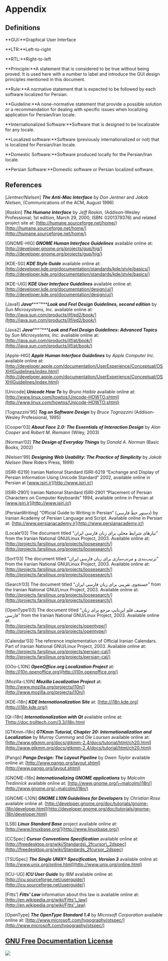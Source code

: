 
Appendix
========


Definitions
-----------

**GUI:**Graphical User Interface

**LTR:**Left-to-right

**RTL:**Right-to-left

**Principle:**A statement that is considered to be true without being proved. It is used here with a number to label and introduce the GUI design principles mentioned in this document.

**Rule:**A normative statement that is expected to be followed by each software localized for Persian.

**Guideline:**A none-normative statement that provide a possible solution or a recommendation for dealing with specific issues when localizing application for Persian/Iran locale.

**Internationalized Software:**Software that is designed to be localizable for any locale.

**Localized software:**Software (previously internationalized or not) that is localized for Persian/Iran locale.

**Domestic Software:**Software produced locally for the Persian/Iran locale.

**Persian Software:**Domestic software or Persian localized software.

References
----------

[*Jentner/Nielsen*] ***The Anti-Mac Interface*** by *Don Jentner* and *Jakob Nielsen*, (Communications of the ACM, August 1996)

[*Raskin*] ***The Humane Interface*** by *Jeff Raskin*, (Addison-Wesley Professional; 1st edition, March 29, 2000, ISBN: 0201379376) and related project site at: [http://humane.sourceforge.net/home/)[http://humane.sourceforge.net/home/](http://humane.sourceforge.net/home/)

[GNOME-HIG] ***GNOME Human Interface Guidelines*** available online at: [http://developer.gnome.org/projects/gup/hig/](http://developer.gnome.org/projects/gup/hig/)

[KDE-SG] ***KDE Style Guide*** available online at: [http://developer.kde.org/documentation/standards/kde/style/basics/](http://developer.kde.org/documentation/standards/kde/style/basics/)

[KDE-UIG] ***KDE User Interface Guidelines*** available online at: [http://developer.kde.org/documentation/design/ui/](http://developer.kde.org/documentation/design/ui/)

[Java1] ***Java******™******Look and Feel Design Guidelines, second edition*** by *Sun Microsystems, Inc*. available online at: [http://java.sun.com/products/jlf/ed2/book/](http://java.sun.com/products/jlf/ed2/book/)

[Java2] ***Java******™******Look and Feel Design Guidelines: Advanced Topics*** by *Sun Microsystems, Inc.* available online at: [http://java.sun.com/products/jlf/at/book/](http://java.sun.com/products/jlf/at/book/)

[Apple-HIG] ***Apple Human Interface Guidelines*** by *Apple Computer Inc.* available online at: [http://developer.apple.com/documentation/UserExperience/Conceptual/OSXHIGuidelines/index.html](http://developer.apple.com/documentation/UserExperience/Conceptual/OSXHIGuidelines/index.html)

[Unicode] ***Unicode How To*** by *Bruno Haible* available online at: [http://www.linux.com/howtos/Unicode-HOWTO.shtml](http://www.linux.com/howtos/Unicode-HOWTO.shtml)

[Tognazzini’95] ***Tog on Software Design*** by *Bruce Tognazzini* (Addison-Wesley Professional, 1995)

[Cooper’03] ***About Face 2.0: The Essentials of Interaction Design*** by *Alan Cooper* and *Robert M. Riemann* (Wiley, 2003)

[Norman’02] ***The Design of Everyday Things*** by *Donald A. Norman* (Basic Books, 2002)

[Nielsen’99] ***Designing Web Usability: The Practice of Simplicity*** by *Jakob Nielsen* (New Riders Press, 1999)

[ISIRI-6219] Iranian National Standard ISIRI-6219 “Exchange and Display of Persian Information Using Unicode Standard” 2002, available online in Persian at [www.isiri.ir](http://www.isiri.ir/)

[ISIRI-2901] Iranian National Standard ISIRI-2901 “Placement of Persian Characters on Computer Keyboards” 1994, available online in Persian at [www.isiri.ir](http://www.isiri.ir/)

[PersianWriting] “Official Guide to Writing in Persian” (دستور خطَ فارسی) by Iranian Academy of Persian Language and Script. Available online in Persian at: [http://www.persianacademy.ir](http://www.persianacademy.ir/)

[Locale’03] The document titled “نیازهای شرایط محلی برای زبان فارسی ایران” from the Iranian National GNU/Linux Project, 2003. Available online at: [http://projects.farsilinux.org/projects/loosesearch/](http://projects.farsilinux.org/projects/loosesearch/)

[Sort’03] The document titled “ترتیب‌بندی و مرتب‌سازی برای زبان فارسی ایران” from the Iranian National GNU/Linux Project, 2003. Available online at: [http://projects.farsilinux.org/projects/loosesearch/](http://projects.farsilinux.org/projects/loosesearch/)

[Search’03] The document titled “جستجوی تقریبی برای زبان فارسی ایران” from the Iranian National GNU/Linux Project, 2003. Available online at: [http://projects.farsilinux.org/projects/loosesearch/](http://projects.farsilinux.org/projects/loosesearch/)

[OpenType’03] The document titled “توصیف قلم اپن‌تایپ مرجع برای زبان فارسی” from the Iranian National GNU/Linux Project, 2003. Available online at: \
[http://projects.farsilinux.org/projects/opentype/](http://projects.farsilinux.org/projects/opentype/)

[Calendar’03] The reference implementation of Official Iranian Calendars. Part of Iranian National GNU/Linux Project, 2003. Available online at: [http://projects.farsilinux.org/projects/persian-cal/](http://projects.farsilinux.org/projects/persian-cal/)

[OOo-L10N] ***OpenOffice.org Localization Project*** at: [http://l10n.openoffice.org](http://l10n.openoffice.org/)

[Mozilla-L10N] ***Mozilla Localization Project*** at: [http://www.mozilla.org/projects/l10n/](http://www.mozilla.org/projects/l10n/)

[KDE-i18n] ***KDE Internationalization Site*** at: [http://i18n.kde.org](http://i18n.kde.org/)

[Qt-i18n] ***Internationalization with Qt*** available online at: [Thttp://doc.trolltech.com/3.3/i18n.html](http://doc.trolltech.com/3.3/i18n.html)

[GTKmm-i18n] ***GTKmm Tutorial, Chapter 20: Internationalization and Localization*** by *Murray Cumming* and *Ole Laursen* available online at: [http://www.gtkmm.org/docs/gtkmm-2.4/docs/tutorial/html/ch20.html](http://www.gtkmm.org/docs/gtkmm-2.4/docs/tutorial/html/ch20.html)

[Pango] ***Pango Design: The Layout Pipeline*** by *Owen Taylor* available online at: [http://www.pango.org/layout.shtml](http://www.pango.org/layout.shtml)

[GNOME-i18n] ***Internationalizing GNOME applications*** by *Malcolm Tredinnick* available online at: [http://www.gnome.org/\~malcolm/i18n/](http://www.gnome.org/~malcolm/i18n/)

[GNOME-L10N] ***GNOME L10N Guidelines for Developers*** by *Christian Rose* available online at: [http://developer.gnome.org/doc/tutorials/gnome-i18n/developer.html](http://developer.gnome.org/doc/tutorials/gnome-i18n/developer.html)

[LSB] ***Linux Standard Base*** project available online at: [http://www.linuxbase.org/](http://www.linuxbase.org/)

[CCSpec] ***Cursor Conventions Specification*** available online at: [http://freedesktop.org/wiki/Standards\_2fcursor\_2dspec](http://freedesktop.org/wiki/Standards_2fcursor_2dspec)

[TSUSpec] ***The Single UNIX® Specification, Version 3*** available online at: [http://www.unix.org/online.html](http://www.unix.org/online.html)

[ICU-UG] ***ICU User Guide*** by *IBM* available online at: [http://icu.sourceforge.net/userguide/](http://icu.sourceforge.net/userguide/)

[Fitts’] ***Fitts' Law*** information about this law is available online at: [http://en.wikipedia.org/wiki/Fitts'\_law](http://en.wikipedia.org/wiki/Fitts'_law)

[OpenType] ***The OpenType Standard 1.4*** by *Microsoft Corporation* available online at: [http://www.microsoft.com/typography/otspec/](http://www.microsoft.com/typography/otspec/)

[GNU Free Documentation License](fdl-1.2.txt)
---------------------------------------------

![](PersianHIG-EN-Main45_html_m63a7d47d.png)
